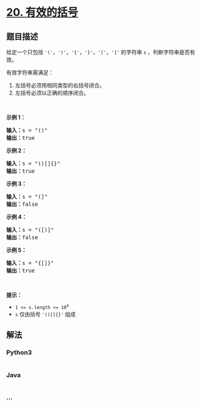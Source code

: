# [20. 有效的括号](https://leetcode-cn.com/problems/valid-parentheses)



## 题目描述

<!-- 这里写题目描述 -->

<p>给定一个只包括 <code>'('</code>，<code>')'</code>，<code>'{'</code>，<code>'}'</code>，<code>'['</code>，<code>']'</code> 的字符串 <code>s</code> ，判断字符串是否有效。</p>

<p>有效字符串需满足：</p>

<ol>
	<li>左括号必须用相同类型的右括号闭合。</li>
	<li>左括号必须以正确的顺序闭合。</li>
</ol>

<p> </p>

<p><strong>示例 1：</strong></p>

<pre>
<strong>输入：</strong>s = "()"
<strong>输出：</strong>true
</pre>

<p><strong>示例 2：</strong></p>

<pre>
<strong>输入：</strong>s = "()[]{}"
<strong>输出：</strong>true
</pre>

<p><strong>示例 3：</strong></p>

<pre>
<strong>输入：</strong>s = "(]"
<strong>输出：</strong>false
</pre>

<p><strong>示例 4：</strong></p>

<pre>
<strong>输入：</strong>s = "([)]"
<strong>输出：</strong>false
</pre>

<p><strong>示例 5：</strong></p>

<pre>
<strong>输入：</strong>s = "{[]}"
<strong>输出：</strong>true</pre>

<p> </p>

<p><strong>提示：</strong></p>

<ul>
	<li><code>1 <= s.length <= 10<sup>4</sup></code></li>
	<li><code>s</code> 仅由括号 <code>'()[]{}'</code> 组成</li>
</ul>


## 解法

<!-- 这里可写通用的实现逻辑 -->

<!-- tabs:start -->

### **Python3**

<!-- 这里可写当前语言的特殊实现逻辑 -->

```python

```

### **Java**

<!-- 这里可写当前语言的特殊实现逻辑 -->

```java

```

### **...**

```

```

<!-- tabs:end -->
